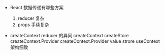 - React 数据传递有哪些方案
    1. reducer 复杂
    2. props   手续复杂

- createContext reducer 的异同
  createContext createStore
  createContext.Provider  createContext.Provider
  value                     strore
  useContext                架构细致